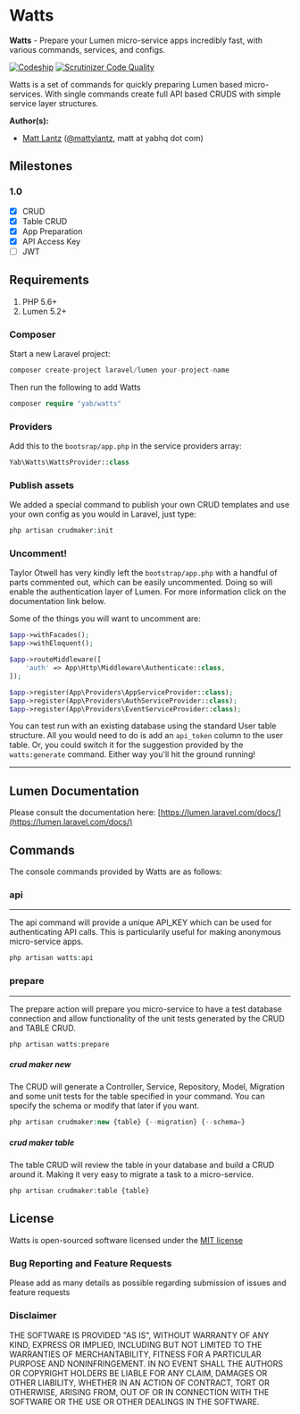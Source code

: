 # Watts

**Watts** - Prepare your Lumen micro-service apps incredibly fast, with various commands, services, and configs.

[![Codeship](https://img.shields.io/codeship/7c9ec4f0-f8e9-0133-9b39-4e010acc8333.svg)](https://github.com/YABhq/Watts)
[![Scrutinizer Code Quality](https://scrutinizer-ci.com/g/YABhq/Watts/badges/quality-score.png?b=develop)](https://scrutinizer-ci.com/g/YABhq/Watts/?branch=develop)

Watts is a set of commands for quickly preparing Lumen based micro-services. With single commands create full API based CRUDS with simple service layer structures.

**Author(s):**
* [Matt Lantz](https://github.com/mlantz) ([@mattylantz](http://twitter.com/mattylantz), matt at yabhq dot com)

## Milestones

### 1.0
- [x] CRUD
- [x] Table CRUD
- [x] App Preparation
- [x] API Access Key
- [ ] JWT

## Requirements

1. PHP 5.6+
3. Lumen 5.2+

### Composer
Start a new Laravel project:
```php
composer create-project laravel/lumen your-project-name
```

Then run the following to add Watts
```php
composer require "yab/watts"
```

### Providers
Add this to the `bootsrap/app.php` in the service providers array:
```php
Yab\Watts\WattsProvider::class
```

### Publish assets
We added a special command to publish your own CRUD templates and use your own config as you would in Laravel, just type:
```php
php artisan crudmaker:init
```

### Uncomment!
Taylor Otwell has very kindly left the `bootstrap/app.php` with a handful of parts commented out, which can be easily uncommented. Doing so will enable the authentication layer of Lumen. For more information click on the documentation link below.

Some of the things you will want to uncomment are:
```php
$app->withFacades();
$app->withEloquent();

$app->routeMiddleware([
    'auth' => App\Http\Middleware\Authenticate::class,
]);

$app->register(App\Providers\AppServiceProvider::class);
$app->register(App\Providers\AuthServiceProvider::class);
$app->register(App\Providers\EventServiceProvider::class);
```

You can test run with an existing database using the standard User table structure. All you would need to do is add an `api_token` column to the user table. Or, you could switch it for the suggestion provided by the `watts:generate` command. Either way you'll hit the ground running!

----

## Lumen Documentation
Please consult the documentation here: [https://lumen.laravel.com/docs/](https://lumen.laravel.com/docs/)

## Commands
The console commands provided by Watts are as follows:

### api
----
The api command will provide a unique API_KEY which can be used for authenticating API calls. This is particularily useful for making anonymous micro-service apps.

```php
php artisan watts:api
```

### prepare
----
The prepare action will prepare you micro-service to have a test database connection and allow functionality of the unit tests generated by the CRUD and TABLE CRUD.

```php
php artisan watts:prepare
```

##### crud maker new
The CRUD will generate a Controller, Service, Repository, Model, Migration and some unit tests for the table specified in your command. You can specify the schema or modify that later if you want.

```php
php artisan crudmaker:new {table} {--migration} {--schema=}
```

##### crud maker table
The table CRUD will review the table in your database and build a CRUD around it. Making it very easy to migrate a task to a micro-service.

```php
php artisan crudmaker:table {table}
```

## License
Watts is open-sourced software licensed under the [MIT license](http://opensource.org/licenses/MIT)

### Bug Reporting and Feature Requests
Please add as many details as possible regarding submission of issues and feature requests

### Disclaimer
THE SOFTWARE IS PROVIDED "AS IS", WITHOUT WARRANTY OF ANY KIND, EXPRESS OR IMPLIED, INCLUDING BUT NOT LIMITED TO THE WARRANTIES OF MERCHANTABILITY, FITNESS FOR A PARTICULAR PURPOSE AND NONINFRINGEMENT. IN NO EVENT SHALL THE AUTHORS OR COPYRIGHT HOLDERS BE LIABLE FOR ANY CLAIM, DAMAGES OR OTHER LIABILITY, WHETHER IN AN ACTION OF CONTRACT, TORT OR OTHERWISE, ARISING FROM, OUT OF OR IN CONNECTION WITH THE SOFTWARE OR THE USE OR OTHER DEALINGS IN THE SOFTWARE.
